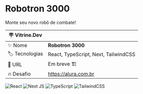 # Robotron 3000

Monte seu novo robô de combate!

| :placard: Vitrine.Dev |     |
| -------------  | --- |
| :sparkles: Nome        | **Robotron 3000**
| :label: Tecnologias | React, TypeScript, Next, TailwindCSS
| :rocket: URL         | Em breve 🏗️
| :fire: Desafio     | https://alura.com.br

![React](https://img.shields.io/badge/react-%2320232a.svg?style=for-the-badge&logo=react&logoColor=%2361DAFB)
![Next JS](https://img.shields.io/badge/Next-black?style=for-the-badge&logo=next.js&logoColor=white)
![TypeScript](https://img.shields.io/badge/typescript-%23007ACC.svg?style=for-the-badge&logo=typescript&logoColor=white)
![TailwindCSS](https://img.shields.io/badge/tailwindcss-%2338B2AC.svg?style=for-the-badge&logo=tailwind-css&logoColor=white)
